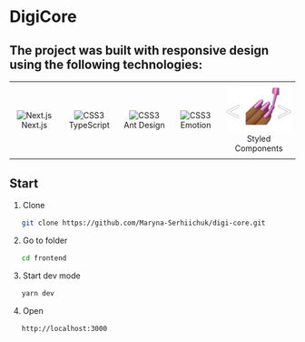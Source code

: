 <link rel="stylesheet" href="https://cdn.jsdelivr.net/gh/devicons/devicon@latest/devicon.min.css">

# DigiCore

## The project was built with responsive design using the following technologies:

<table align="center">
    <tr>
        <td align="center" width="150" height="130">
            <img src="https://cdn.jsdelivr.net/gh/devicons/devicon@latest/icons/nextjs/nextjs-original.svg" alt="Next.js" width="80" height="80"/>
            <br>Next.js
        </td>
        <td align="center" width="150" height="130">
            <img src="https://cdn.jsdelivr.net/gh/devicons/devicon@latest/icons/typescript/typescript-original.svg" alt="CSS3" width="80" height="80"/>
        <br>TypeScript
        </td>
        <td align="center" width="150" height="130">
            <img src="https://cdn.jsdelivr.net/gh/devicons/devicon@latest/icons/antdesign/antdesign-original.svg" alt="CSS3" width="80" height="80"/>
        <br>Ant Design
        </td>
        <td align="center" width="150" height="130">
            <img src="https://emotion.sh/logo-48x48.png" alt="CSS3" width="80" height="80"/>
        <br>Emotion
        </td>
        <td align="center" width="200">
            <img src="./frontend/src/sources/sc.png" alt="CSS3" width="120" height="80"/>
        <br>Styled Components
        </td>
    </tr>
</table>

## Start

1. Clone
```sh
   git clone https://github.com/Maryna-Serhiichuk/digi-core.git
```

2. Go to folder
```sh
   cd frontend
```

3. Start dev mode
```sh
   yarn dev
```

4. Open
```sh
   http://localhost:3000
```

